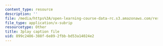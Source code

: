 ```yaml
---
content_type: resource
description: ''
file: /media/https%3A/open-learning-course-data-rc.s3.amazonaws.com/res-8-005-vibrations-and-waves-problem-solving-fall-2012/899c2486388f6e892fbbbd53a14024e2_h4S4eHdwUL0.srt
file_type: application/x-subrip
resourcetype: Other
title: 3play caption file
uid: 899c2486-388f-6e89-2fbb-bd53a14024e2
---
```

